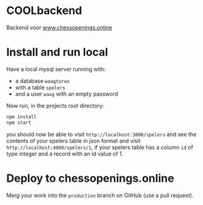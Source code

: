# COOLbackend

Backend voor www.chessopenings.online

# Install and run local
Have a local mysql server running with:
 - a database `waagtoren`
 - with a table `spelers`
 - and a user `waag` with an empty password

Now run, in the projects root directory:

```sh
npm install
npm start

```

you should now be able to visit `http://localhost:3000/spelers` and see the contents of your spelers table in json format and visit `http://localhost:4000/spelers/1`, if your spelers table has a column `id` of type integer and a record with an id value of 1.

# Deploy to chessopenings.online

Merg your work into the `production` branch on GitHub (use a pull request).